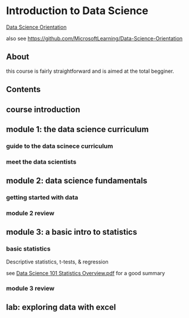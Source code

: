 # Introduction to Data Science 
[Data Science Orientation](https://courses.edx.org/courses/course-v1:Microsoft+DAT101x+5T2016/course/)

also see https://github.com/MicrosoftLearning/Data-Science-Orientation 

## About 

this course is fairly straightforward and is aimed at the total begginer. 

## Contents 

## course introduction
## module 1: the data science curriculum
### guide to the data scinece curriculum
### meet the data scientists 
## module 2: data science fundamentals 
### getting started with data 
### module 2 review 
## module 3: a basic intro to statistics 
### basic statistics 
Descriptive statistics, t-tests, & regression

see [Data Science 101 Statistics Overview.pdf](Data-Science-101-Statistics-Overview.pdf)
for a good summary 


### module 3 review 
## lab: exploring data with excel 